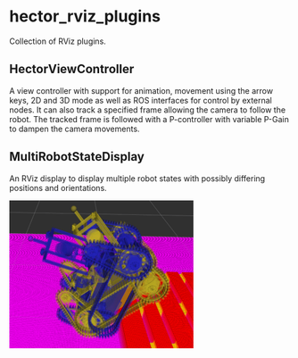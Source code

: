 # hector_rviz_plugins
Collection of RViz plugins.

## HectorViewController
A view controller with support for animation, movement using the arrow keys, 2D and 3D mode as well as ROS interfaces for control by external nodes.
It can also track a specified frame allowing the camera to follow the robot.
The tracked frame is followed with a P-controller with variable P-Gain to dampen the camera movements.

## MultiRobotStateDisplay
An RViz display to display multiple robot states with possibly differing positions and orientations.

![Two robot states with different poses](multi_robot_state_display.png)
